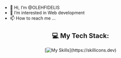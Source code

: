 - 👋 Hi, I’m @OLEHFIDELIS
- 👀 I’m interested in Web development 
- 📫 How to reach me ...

<!---
OLEHFIDELIS/OLEHFIDELIS is a ✨ special ✨ repository because its `README.md` (this file) appears on your GitHub profile.
You can click the Preview link to take a look at your changes.
--->
<div align="center">
  
## 💻 My Tech Stack:

  [![My Skills](https://skillicons.dev/icons?i=vscode,html,css,bootstrap,js,git,tailwind,nodejs,express,typescript,react,)](https://skillicons.dev)
  
</div>
